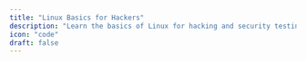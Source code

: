 ```yaml
---
title: "Linux Basics for Hackers"
description: "Learn the basics of Linux for hacking and security testing."
icon: "code"
draft: false
---
```


